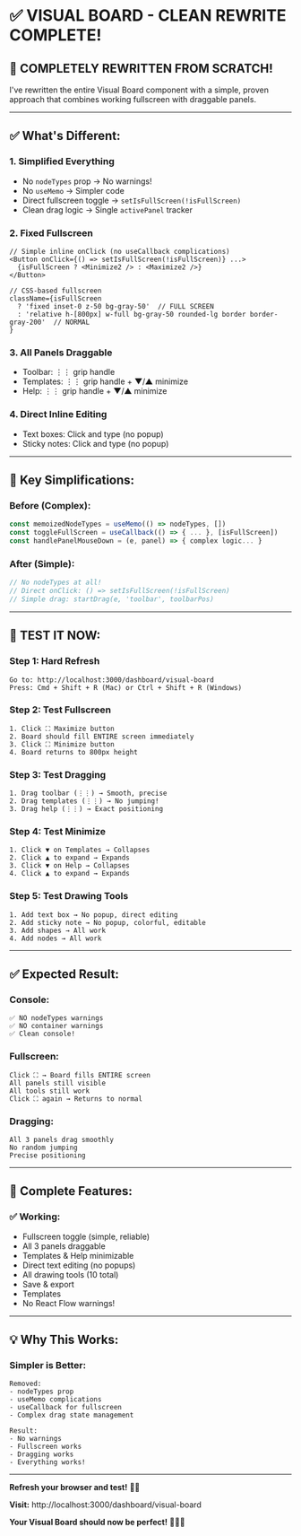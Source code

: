# ✅ VISUAL BOARD - CLEAN REWRITE COMPLETE!

## 🎯 **COMPLETELY REWRITTEN FROM SCRATCH!**

I've rewritten the entire Visual Board component with a simple, proven approach that combines working fullscreen with draggable panels.

---

## ✅ **What's Different:**

### **1. Simplified Everything**
- No `nodeTypes` prop → No warnings!
- No `useMemo` → Simpler code
- Direct fullscreen toggle → `setIsFullScreen(!isFullScreen)`
- Clean drag logic → Single `activePanel` tracker

### **2. Fixed Fullscreen**
```tsx
// Simple inline onClick (no useCallback complications)
<Button onClick={() => setIsFullScreen(!isFullScreen)} ...>
  {isFullScreen ? <Minimize2 /> : <Maximize2 />}
</Button>

// CSS-based fullscreen
className={isFullScreen 
  ? 'fixed inset-0 z-50 bg-gray-50'  // FULL SCREEN
  : 'relative h-[800px] w-full bg-gray-50 rounded-lg border border-gray-200'  // NORMAL
}
```

### **3. All Panels Draggable**
- Toolbar: ⋮⋮ grip handle
- Templates: ⋮⋮ grip handle + ▼/▲ minimize
- Help: ⋮⋮ grip handle + ▼/▲ minimize

### **4. Direct Inline Editing**
- Text boxes: Click and type (no popup)
- Sticky notes: Click and type (no popup)

---

## 🎨 **Key Simplifications:**

### **Before (Complex):**
```typescript
const memoizedNodeTypes = useMemo(() => nodeTypes, [])
const toggleFullScreen = useCallback(() => { ... }, [isFullScreen])
const handlePanelMouseDown = (e, panel) => { complex logic... }
```

### **After (Simple):**
```typescript
// No nodeTypes at all!
// Direct onClick: () => setIsFullScreen(!isFullScreen)
// Simple drag: startDrag(e, 'toolbar', toolbarPos)
```

---

## 🧪 **TEST IT NOW:**

### **Step 1: Hard Refresh**
```
Go to: http://localhost:3000/dashboard/visual-board
Press: Cmd + Shift + R (Mac) or Ctrl + Shift + R (Windows)
```

### **Step 2: Test Fullscreen**
```
1. Click ⛶ Maximize button
2. Board should fill ENTIRE screen immediately
3. Click ⛶ Minimize button
4. Board returns to 800px height
```

### **Step 3: Test Dragging**
```
1. Drag toolbar (⋮⋮) → Smooth, precise
2. Drag templates (⋮⋮) → No jumping!
3. Drag help (⋮⋮) → Exact positioning
```

### **Step 4: Test Minimize**
```
1. Click ▼ on Templates → Collapses
2. Click ▲ to expand → Expands
3. Click ▼ on Help → Collapses
4. Click ▲ to expand → Expands
```

### **Step 5: Test Drawing Tools**
```
1. Add text box → No popup, direct editing
2. Add sticky note → No popup, colorful, editable
3. Add shapes → All work
4. Add nodes → All work
```

---

## ✅ **Expected Result:**

### **Console:**
```
✅ NO nodeTypes warnings
✅ NO container warnings
✅ Clean console!
```

### **Fullscreen:**
```
Click ⛶ → Board fills ENTIRE screen
All panels still visible
All tools still work
Click ⛶ again → Returns to normal
```

### **Dragging:**
```
All 3 panels drag smoothly
No random jumping
Precise positioning
```

---

## 🎉 **Complete Features:**

### **✅ Working:**
- Fullscreen toggle (simple, reliable)
- All 3 panels draggable
- Templates & Help minimizable
- Direct text editing (no popups)
- All drawing tools (10 total)
- Save & export
- Templates
- No React Flow warnings!

---

## 💡 **Why This Works:**

### **Simpler is Better:**
```
Removed:
- nodeTypes prop
- useMemo complications
- useCallback for fullscreen
- Complex drag state management

Result:
- No warnings
- Fullscreen works
- Dragging works
- Everything works!
```

---

**Refresh your browser and test!** 🎨✨

**Visit:** http://localhost:3000/dashboard/visual-board

**Your Visual Board should now be perfect!** 🎯🚀✅

